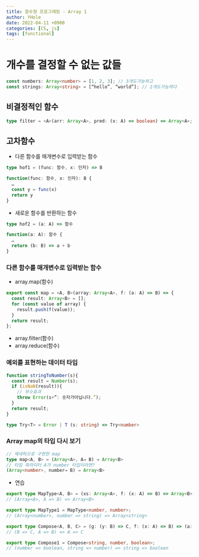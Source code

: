 ```yaml
---
title: 함수형 프로그래밍 - Array 1
author: YHole
date: 2022-04-11 +0900
categories: [CS, js]
tags: [functional]
---
```


# 개수를 결정할 수 없는 값들

```typescript
const numbers: Array<number> = [1, 2, 3]; // 3개도가능하고
const strings: Array<string> = [“hello”, “world”]; // 2개도가능하다
```

## 비결정적인 함수

```typescript
type filter = <A>(arr: Array<A>, pred: (x: A) => boolean) => Array<A>;
```

## 고차함수

- 다른 함수를 매개변수로 입력받는 함수

```typescript
type hof1 = (func: 함수, x: 인자) => B

function(func: 함수, x: 인자): B {
  …
  const y = func(x)
  return y
}
```

- 새로운 함수를 반환하는 함수

```typescript
type hof2 = (a: A) => 함수

function(a: A): 함수 {
  …
  return (b: B) => a + b
}
```

### 다른 함수를 매개변수로 입력받는 함수

- array.map(함수)

```typescript
export const map = <A, B>(array: Array<A>, f: (a: A) => B) => {
  const result: Array<B> = [];
  for (const value of array) {
    result.push(f(value));
  }
  return result;
};
```

- array.filter(함수)
- array.reduce(함수)

### 예외를 표현하는 데이터 타입

```typescript
function stringToNumber(s){
  const result = Number(s);
  if (isNaN(result)){
    // 부수효과
    throw Error(s+”: 숫자가아닙니다.”);
  }
  return result;
}

type Try<T> = Error | T (s: string) => Try<number>
```

### Array map의 타입 다시 보기

```typescript
// 제네릭으로 구현한 map
type map<A, B> = (Array<A>, A⇒ B) ⇒ Array<B>
// 타입 파라미터 A가 number 타입이라면?
(Array<number>, number⇒ B) ⇒ Array<B>
```

- 연습

```typescript
export type MapType<A, B> = (xs: Array<A>, f: (x: A) => B) => Array<B>;
// (Array<A>, A => B) => Array<B>

export type MapType1 = MapType<number, number>;
// (Array<number>, number => string) => Array<string>

export type Compose<A, B, C> = (g: (y: B) => C, f: (x: A) => B) => (a: A) => C;
// (B => C, A => B) => A => C

export type Compose1 = Compose<string, number, boolean>;
// (number => boolean, string => number) => string => boolean
```
